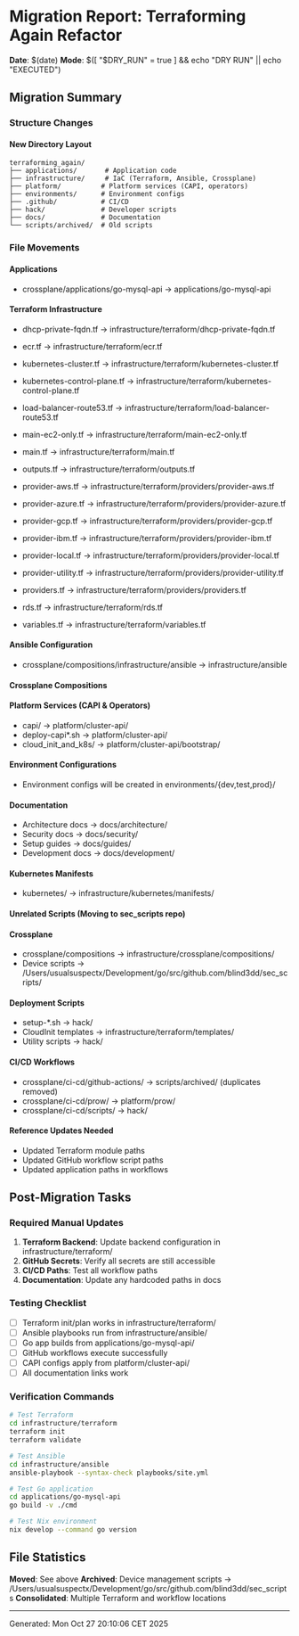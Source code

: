 # Migration Report: Terraforming Again Refactor

**Date**: $(date)
**Mode**: $([ "$DRY_RUN" = true ] && echo "DRY RUN" || echo "EXECUTED")

## Migration Summary

### Structure Changes

#### New Directory Layout
```
terraforming_again/
├── applications/       # Application code
├── infrastructure/     # IaC (Terraform, Ansible, Crossplane)
├── platform/          # Platform services (CAPI, operators)
├── environments/      # Environment configs
├── .github/           # CI/CD
├── hack/              # Developer scripts
├── docs/              # Documentation
└── scripts/archived/  # Old scripts
```

### File Movements

#### Applications
- crossplane/applications/go-mysql-api → applications/go-mysql-api

#### Terraform Infrastructure

- dhcp-private-fqdn.tf → infrastructure/terraform/dhcp-private-fqdn.tf

- ecr.tf → infrastructure/terraform/ecr.tf

- kubernetes-cluster.tf → infrastructure/terraform/kubernetes-cluster.tf

- kubernetes-control-plane.tf → infrastructure/terraform/kubernetes-control-plane.tf

- load-balancer-route53.tf → infrastructure/terraform/load-balancer-route53.tf

- main-ec2-only.tf → infrastructure/terraform/main-ec2-only.tf

- main.tf → infrastructure/terraform/main.tf

- outputs.tf → infrastructure/terraform/outputs.tf

- provider-aws.tf → infrastructure/terraform/providers/provider-aws.tf

- provider-azure.tf → infrastructure/terraform/providers/provider-azure.tf

- provider-gcp.tf → infrastructure/terraform/providers/provider-gcp.tf

- provider-ibm.tf → infrastructure/terraform/providers/provider-ibm.tf

- provider-local.tf → infrastructure/terraform/providers/provider-local.tf

- provider-utility.tf → infrastructure/terraform/providers/provider-utility.tf

- providers.tf → infrastructure/terraform/providers/providers.tf

- rds.tf → infrastructure/terraform/rds.tf

- variables.tf → infrastructure/terraform/variables.tf


#### Ansible Configuration

- crossplane/compositions/infrastructure/ansible → infrastructure/ansible


#### Crossplane Compositions


#### Platform Services (CAPI & Operators)

- capi/ → platform/cluster-api/
- deploy-capi*.sh → platform/cluster-api/
- cloud_init_and_k8s/ → platform/cluster-api/bootstrap/


#### Environment Configurations

- Environment configs will be created in environments/{dev,test,prod}/


#### Documentation

- Architecture docs → docs/architecture/
- Security docs → docs/security/
- Setup guides → docs/guides/
- Development docs → docs/development/


#### Kubernetes Manifests

- kubernetes/ → infrastructure/kubernetes/manifests/


#### Unrelated Scripts (Moving to sec_scripts repo)


#### Crossplane

- crossplane/compositions → infrastructure/crossplane/compositions/
- Device scripts → /Users/usualsuspectx/Development/go/src/github.com/blind3dd/sec_scripts/


#### Deployment Scripts

- setup-*.sh → hack/
- CloudInit templates → infrastructure/terraform/templates/
- Utility scripts → hack/


#### CI/CD Workflows

- crossplane/ci-cd/github-actions/ → scripts/archived/ (duplicates removed)
- crossplane/ci-cd/prow/ → platform/prow/
- crossplane/ci-cd/scripts/ → hack/


#### Reference Updates Needed

- Updated Terraform module paths
- Updated GitHub workflow script paths
- Updated application paths in workflows


## Post-Migration Tasks

### Required Manual Updates

1. **Terraform Backend**: Update backend configuration in infrastructure/terraform/
2. **GitHub Secrets**: Verify all secrets are still accessible
3. **CI/CD Paths**: Test all workflow paths
4. **Documentation**: Update any hardcoded paths in docs

### Testing Checklist

- [ ] Terraform init/plan works in infrastructure/terraform/
- [ ] Ansible playbooks run from infrastructure/ansible/
- [ ] Go app builds from applications/go-mysql-api/
- [ ] GitHub workflows execute successfully
- [ ] CAPI configs apply from platform/cluster-api/
- [ ] All documentation links work

### Verification Commands

```bash
# Test Terraform
cd infrastructure/terraform
terraform init
terraform validate

# Test Ansible
cd infrastructure/ansible
ansible-playbook --syntax-check playbooks/site.yml

# Test Go application
cd applications/go-mysql-api
go build -v ./cmd

# Test Nix environment
nix develop --command go version
```

## File Statistics

**Moved**: See above
**Archived**: Device management scripts → /Users/usualsuspectx/Development/go/src/github.com/blind3dd/sec_scripts
**Consolidated**: Multiple Terraform and workflow locations

---
Generated: Mon Oct 27 20:10:06 CET 2025

